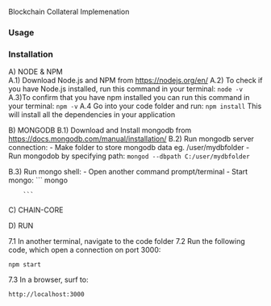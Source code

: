 Blockchain Collateral Implemenation
### Usage


### Installation

A) NODE & NPM                 
    A.1) Download Node.js and NPM from https://nodejs.org/en/
    A.2) To check if you have Node.js installed, run this command in your terminal:
    ```
    node -v
    ```
     A.3)To confirm that you have npm installed you can run this command in your terminal:
    ```
    npm -v
    ```
    A.4 Go into your code folder and run:
    ```
    npm install
    ```
    This will install all the dependencies in your application 



B) MONGODB
  B.1) Download and Install mongodb from https://docs.mongodb.com/manual/installation/
  B.2) Run mongodb server connection:
          - Make folder to store mongodb data eg. /user/mydbfolder
          - Run mongodob by specifying path:
          ```
          mongod --dbpath C:/user/mydbfolder
          ```

  B.3) Run mongo shell:
        - Open another command prompt/terminal
        - Start mongo:
        ```
        mongo
        
        ```




C) CHAIN-CORE





D) RUN 

7.1 In another terminal, navigate to the code folder 
7.2 Run the following code, which open a connection on port 3000:
```
npm start
```
7.3 In a browser, surf to:
```
http://localhost:3000
```

